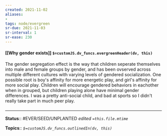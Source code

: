 ```yaml
---
created: 2021-11-02 
aliases:
- 
tags: node/evergreen
sr-due: 2021-11-03
sr-interval: 1
sr-ease: 230
---
```

#### [[Why gender exists]] `$=customJS.dv_funcs.evergreenHeader(dv, this)`

The gender segregation effect is the way that children seperate themselves into male and female groups by gender, and has been ovserved across multiple different cultures with varying levels of gendered socialization. One possible root is boy's affinity for more energetic play, and girl's affinity for more social play. Children will encourage gendered behaviors in eachother when in grouped, but children playing alone have minimal gender differences. I was a pretty anti-social child, and bad at sports so I didn't really take part in much peer play. 

### <hr class="footnote"/>

**Status**:: #EVER/SEED/UNPLANTED
*edited `=this.file.mtime`*

**Topics**::
*`$=customJS.dv_funcs.outlinedIn(dv, this)`*


